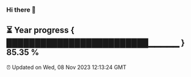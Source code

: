 ### Hi there 👋
⏳ Year progress { █████████████████████████▁▁▁▁▁ } 85.35 %
---
⏰ Updated on Wed, 08 Nov 2023 12:13:24 GMT

